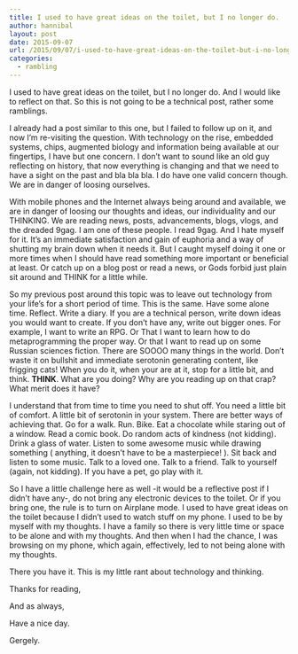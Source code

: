 ```yaml
---
title: I used to have great ideas on the toilet, but I no longer do.
author: hannibal
layout: post
date: 2015-09-07
url: /2015/09/07/i-used-to-have-great-ideas-on-the-toilet-but-i-no-longer-do/
categories:
  - rambling
---
```

I used to have great ideas on the toilet, but I no longer do. And I would like to reflect on that. So this is not going to be a technical post, rather some ramblings.

I already had a post similar to this one, but I failed to follow up on it, and now I&#8217;m re-visiting the question. With technology on the rise, embedded systems, chips, augmented biology and information being available at our fingertips, I have but one concern. I don&#8217;t want to sound like an old guy reflecting on history, that now everything is changing and that we need to have a sight on the past and bla bla bla. I do have one valid concern though. We are in danger of loosing ourselves. 

With mobile phones and the Internet always being around and available, we are in danger of loosing our thoughts and ideas, our individuality and our THINKING. We are reading news, posts, advancements, blogs, vlogs, and the dreaded 9gag. I am one of these people. I read 9gag. And I hate myself for it. It&#8217;s an immediate satisfaction and gain of euphoria and a way of shutting my brain down when it needs it. But I caught myself doing it one or more times when I should have read something more important or beneficial at least. Or catch up on a blog post or read a news, or Gods forbid just plain sit around and THINK for a little while. 

So my previous post around this topic was to leave out technology from your life&#8217;s for a short period of time. This is the same. Have some alone time. Reflect. Write a diary. If you are a technical person, write down ideas you would want to create. If you don&#8217;t have any, write out bigger ones. For example, I want to write an RPG. Or That I want to learn how to do metaprogramming the proper way. Or that I want to read up on some Russian sciences fiction. There are SOOOO many things in the world. Don&#8217;t waste it on bullshit and immediate serotonin generating content, like frigging cats! When you do it, when your are at it, stop for a little bit, and think. **THINK**. What are you doing? Why are you reading up on that crap? What merit does it have?

I understand that from time to time you need to shut off. You need a little bit of comfort. A little bit of serotonin in your system. There are better ways of achieving that. Go for a walk. Run. Bike. Eat a chocolate while staring out of a window. Read a comic book. Do random acts of kindness (not kidding). Drink a glass of water. Listen to some awesome music while drawing something ( anything, it doesn&#8217;t have to be a masterpiece! ). Sit back and listen to some music. Talk to a loved one. Talk to a friend. Talk to yourself (again, not kidding). If you have a pet, go play with it. 

So I have a little challenge here as well -it would be a reflective post if I didn&#8217;t have any-, do not bring any electronic devices to the toilet. Or if you bring one, the rule is to turn on Airplane mode. I used to have great ideas on the toilet because I didn&#8217;t used to watch stuff on my phone. I used to be by myself with my thoughts. I have a family so there is very little time or space to be alone and with my thoughts. And then when I had the chance, I was browsing on my phone, which again, effectively, led to not being alone with my thoughts. 

There you have it. This is my little rant about technology and thinking.

Thanks for reading,
  
And as always,
  
Have a nice day.
  
Gergely.